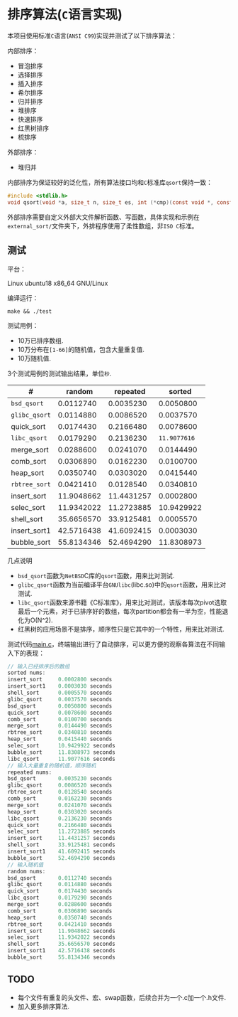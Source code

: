 # 排序算法(`C`语言实现)

本项目使用标准`C`语言(`ANSI C99`)实现并测试了以下排序算法：

内部排序：
- 冒泡排序
- 选择排序
- 插入排序
- 希尔排序
- 归并排序
- 堆排序
- 快速排序
- 红黑树排序
- 梳排序

外部排序：
 * 堆归并

内部排序为保证较好的泛化性，所有算法接口均和`C`标准库`qsort`保持一致：
```c
#include <stdlib.h>
void qsort(void *a, size_t n, size_t es, int (*cmp)(const void *, const void *));
```

外部排序需要自定义外部大文件解析函数、写函数，具体实现和示例在 `external_sort/`文件夹下，外排程序使用了柔性数组，非`ISO C`标准。

## 测试

平台：

Linux ubuntu18 x86_64 GNU/Linux

编译运行：

    make && ./test

测试用例：
- 10万已排序数组.
- 10万分布在`[1-66]`的随机值，包含大量重复值.
- 10万随机值.


3个测试用例的测试输出结果，单位`秒`.

|#           |  random   | repeated    | sorted
|------------|---------- | --------- | --------- |
|`bsd_qsort`   | 0.0112740 | 0.0035230 | 0.0050800|
|`glibc_qsort` | 0.0114880 | 0.0086520 | 0.0037570|
|quick_sort  | 0.0174430 | 0.2166480 | 0.0078600|
|`libc_qsort`  | 0.0179290 | 0.2136230 |`11.9077616`|
|merge_sort  | 0.0288600 | 0.0241070 | 0.0144490|
|comb_sort   | 0.0306890 | 0.0162230 | 0.0100700|
|heap_sort   | 0.0350740 | 0.0303020 | 0.0415440|
|`rbtree_sort` | 0.0421410 | 0.0128540 | 0.0340810|
|insert_sort | 11.9048662|11.4431257 | 0.0002800|
|selec_sort  | 11.9342022|11.2723885 |10.9429922|
|shell_sort  | 35.6656570|33.9125481 | 0.0005570|
|insert_sort1| 42.5716438|41.6092415 | 0.0003030|
|bubble_sort | 55.8134346|52.4694290 |11.8308973|



几点说明

  * `bsd_qsort`函数为`NetBSD`C库的`qsort`函数，用来比对测试.
  * `glibc_qsort`函数为当前编译平台`GNUlibc`(libc.so)中的`qsort`函数，用来比对测试.
  * `libc_qsort`函数来源书籍《C标准库》，用来比对测试，该版本每次pivot选取最后一个元素，对于已排序好的数组，每次partition都会有一半为空，性能退化为O(N^2).
  *  红黑树的应用场景不是排序，顺序性只是它其中的一个特性，用来比对测试.



测试代码[main.c](main.c)，终端输出进行了自动排序，可以更方便的观察各算法在不同输入下的表现：

```c
// 输入已经排序后的数组
sorted nums:
insert_sort     0.0002800 seconds
insert_sort1    0.0003030 seconds
shell_sort      0.0005570 seconds
glibc_qsort     0.0037570 seconds
bsd_qsort       0.0050800 seconds
quick_sort      0.0078600 seconds
comb_sort       0.0100700 seconds
merge_sort      0.0144490 seconds
rbtree_sort     0.0340810 seconds
heap_sort       0.0415440 seconds
selec_sort      10.9429922 seconds
bubble_sort     11.8308973 seconds
libc_qsort      11.9077616 seconds
// 输入大量重复的随机值，顺序随机
repeated nums:
bsd_qsort       0.0035230 seconds
glibc_qsort     0.0086520 seconds
rbtree_sort     0.0128540 seconds
comb_sort       0.0162230 seconds
merge_sort      0.0241070 seconds
heap_sort       0.0303020 seconds
libc_qsort      0.2136230 seconds
quick_sort      0.2166480 seconds
selec_sort      11.2723885 seconds
insert_sort     11.4431257 seconds
shell_sort      33.9125481 seconds
insert_sort1    41.6092415 seconds
bubble_sort     52.4694290 seconds
// 输入随机值
random nums:
bsd_qsort       0.0112740 seconds
glibc_qsort     0.0114880 seconds
quick_sort      0.0174430 seconds
libc_qsort      0.0179290 seconds
merge_sort      0.0288600 seconds
comb_sort       0.0306890 seconds
heap_sort       0.0350740 seconds
rbtree_sort     0.0421410 seconds
insert_sort     11.9048662 seconds
selec_sort      11.9342022 seconds
shell_sort      35.6656570 seconds
insert_sort1    42.5716438 seconds
bubble_sort     55.8134346 seconds
```

## TODO
 * 每个文件有重复的头文件、宏、swap函数，后续合并为一个.c加一个.h文件.
 * 加入更多排序算法.
